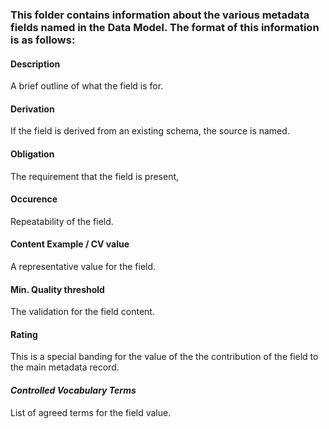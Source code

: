### This folder contains information about the various metadata fields named in the Data Model. The format of this information is as follows:

#### Description
A brief outline of what the field is for.
#### Derivation
If the field is derived from an existing schema, the source is named.
#### Obligation	
The requirement that the field is present,
#### Occurence	
Repeatability of the field.
#### Content	Example / CV value	
A representative value for the field.
#### Min. Quality threshold	
The validation for the field content.
#### Rating
This is a special banding for the value of the the contribution of the field to the main metadata record.

#### *Controlled Vocabulary Terms*
List of agreed terms for the field value.




